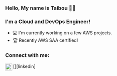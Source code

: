 ### Hello, My name is Taibou 👋🏾

### I'm a Cloud and DevOps Engineer!
- 💻 I'm currently working on a few AWS projects.
- 🏆 Recently AWS SAA certified!


### Connect with me:
[<img align="left" alt="[Taibou Diallo | LinkedIn](https://www.linkedin.com/in/taibou-diallo/)" width="22px" src="https://cdn.jsdelivr.net/npm/simple-icon@v3/icons/linkedin.svg" />][linkedin]
